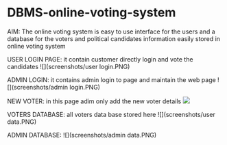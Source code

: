 # DBMS-online-voting-system
 AIM:
  The online voting system is easy to use interface for the users and a database for the voters and political candidates information easily stored in online voting system 
 
 USER LOGIN PAGE: it contain customer directly  login and vote the candidates
 ![](screenshots/user login.PNG)
 
 ADMIN LOGIN: it contains admin login to page and maintain the web page
 ![](screenshots/admin login.PNG)
 
 NEW VOTER: in this page adim only add the new voter details 
 ![](screenshots/screenshot(21).PNG)
 
 VOTERS DATABASE: all voters data base stored here
![](screenshots/user data.PNG)
 
 ADMIN DATABASE: 
 ![](screenshots/admin data.PNG)
